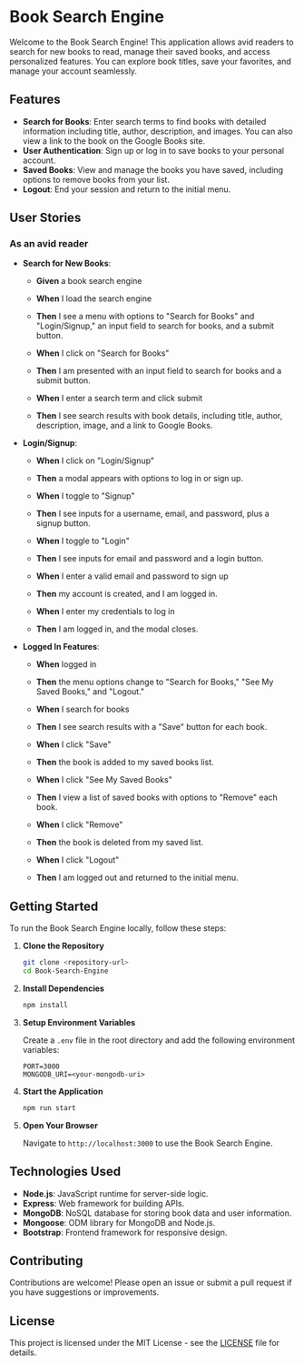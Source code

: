 # Book Search Engine

Welcome to the Book Search Engine! This application allows avid readers to search for new books to read, manage their saved books, and access personalized features. You can explore book titles, save your favorites, and manage your account seamlessly.

## Features

- **Search for Books**: Enter search terms to find books with detailed information including title, author, description, and images. You can also view a link to the book on the Google Books site.
- **User Authentication**: Sign up or log in to save books to your personal account.
- **Saved Books**: View and manage the books you have saved, including options to remove books from your list.
- **Logout**: End your session and return to the initial menu.

## User Stories

### As an avid reader
- **Search for New Books**: 
  - **Given** a book search engine
  - **When** I load the search engine
  - **Then** I see a menu with options to "Search for Books" and "Login/Signup," an input field to search for books, and a submit button.
  
  - **When** I click on "Search for Books"
  - **Then** I am presented with an input field to search for books and a submit button.
  
  - **When** I enter a search term and click submit
  - **Then** I see search results with book details, including title, author, description, image, and a link to Google Books.

- **Login/Signup**:
  - **When** I click on "Login/Signup"
  - **Then** a modal appears with options to log in or sign up.
  
  - **When** I toggle to "Signup"
  - **Then** I see inputs for a username, email, and password, plus a signup button.
  
  - **When** I toggle to "Login"
  - **Then** I see inputs for email and password and a login button.
  
  - **When** I enter a valid email and password to sign up
  - **Then** my account is created, and I am logged in.
  
  - **When** I enter my credentials to log in
  - **Then** I am logged in, and the modal closes.

- **Logged In Features**:
  - **When** logged in
  - **Then** the menu options change to "Search for Books," "See My Saved Books," and "Logout."
  
  - **When** I search for books
  - **Then** I see search results with a "Save" button for each book.
  
  - **When** I click "Save"
  - **Then** the book is added to my saved books list.
  
  - **When** I click "See My Saved Books"
  - **Then** I view a list of saved books with options to "Remove" each book.
  
  - **When** I click "Remove"
  - **Then** the book is deleted from my saved list.
  
  - **When** I click "Logout"
  - **Then** I am logged out and returned to the initial menu.

## Getting Started

To run the Book Search Engine locally, follow these steps:

1. **Clone the Repository**

    ```sh
    git clone <repository-url>
    cd Book-Search-Engine
    ```

2. **Install Dependencies**

    ```sh
    npm install
    ```

3. **Setup Environment Variables**

    Create a `.env` file in the root directory and add the following environment variables:

    ```env
    PORT=3000
    MONGODB_URI=<your-mongodb-uri>
    ```

4. **Start the Application**

    ```sh
    npm run start
    ```

5. **Open Your Browser**

    Navigate to `http://localhost:3000` to use the Book Search Engine.

## Technologies Used

- **Node.js**: JavaScript runtime for server-side logic.
- **Express**: Web framework for building APIs.
- **MongoDB**: NoSQL database for storing book data and user information.
- **Mongoose**: ODM library for MongoDB and Node.js.
- **Bootstrap**: Frontend framework for responsive design.

## Contributing

Contributions are welcome! Please open an issue or submit a pull request if you have suggestions or improvements.

## License

This project is licensed under the MIT License - see the [LICENSE](LICENSE) file for details.
